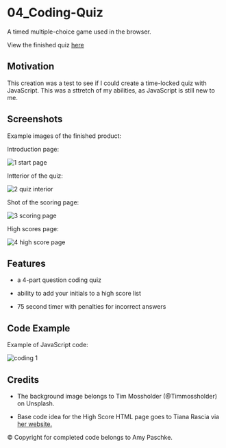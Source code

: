 # 04_Coding-Quiz
A timed multiple-choice game used in the browser.

View the finished quiz [here](https://amypaschke.github.io/04_Coding-Quiz/)

## Motivation

This creation was a test to see if I could create a time-locked quiz with JavaScript. This was a sttretch of my abilities, as JavaScript is still new to me.

## Screenshots

Example images of the finished product:

Introduction page:

![1 start page](https://user-images.githubusercontent.com/70075341/96939204-0533e580-1492-11eb-81d6-5fc6ebd7564a.JPG)

Intterior of the quiz:

![2 quiz interior](https://user-images.githubusercontent.com/70075341/96939205-0533e580-1492-11eb-85d8-8951689f84ce.JPG)

Shot of the scoring page: 

![3 scoring page](https://user-images.githubusercontent.com/70075341/96939206-0533e580-1492-11eb-9f43-f954c60458f0.JPG)

High scores page:

![4 high score page](https://user-images.githubusercontent.com/70075341/96939207-05cc7c00-1492-11eb-88fa-096963c30632.JPG)

## Features

* a 4-part question coding quiz

* ability to add your initials to a high score list

* 75 second timer with penalties for incorrect answers

## Code Example

Example of JavaScript code:

![coding 1](https://user-images.githubusercontent.com/70075341/96939546-fbf74880-1492-11eb-94cd-cc3228d89b91.JPG)

## Credits

* The background image belongs to Tim Mossholder (@Timmossholder) on Unsplash.

* Base code idea for the High Score HTML page goes to Tiana Rascia via [her website.](https://www.taniarascia.com/how-to-use-local-storage-with-javascript/?fbclid=IwAR2MO3VrgSL00aX48uTf6lbJqo7P5vYgGz3KBp9yeTbTaZu_ADOP52rRl10)

&copy; Copyright for completed code belongs to Amy Paschke.
